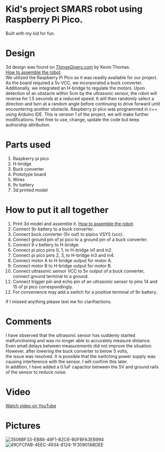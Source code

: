 # Kid's project SMARS robot using Raspberry Pi Pico.
Built with my kid for fun.

# Design
3d design was found on [ThingsGivers.com](https://www.thingiverse.com/thing:2662828) by Kevin Thomas. <br>
[How to assemble the robot](https://www.instructables.com/SMARS-Robot-Arduino-Smart-Robot-Tank-Bluetooth/). <br>
We utilized the Raspberry Pi Pico as it was readily available for our project. As the board required a 5v VCC, we incorporated a buck converter. Additionally, we integrated an H-bridge to regulate the motors. Upon detection of an obstacle within 5cm by the ultrasonic sensor, the robot will reverse for 1.5 seconds at a reduced speed. It will then randomly select a direction and turn at a random angle before continuing to drive forward until encountering another obstacle. Raspberry pi pico was programmed in c++ using Arduino IDE. This is version 1 of the project, we will make further modifications. Feel free to use, change, update the code but keep authorship attribution. 

# Parts used
1) Raspberry pi pico
2) H-bridge
3) Buck converter
4) Prototype board
5) Wires
6) 9v battery
7) 3d printed model

# How to put it all together
1) Print 3d model and assemble it. [How to assemble the robot](https://www.instructables.com/SMARS-Robot-Arduino-Smart-Robot-Tank-Bluetooth/).
2) Connect 9v battery to a buck converter.
3) Connect buck converter (5v out) to pipico VSYS (vcc).
4) Connect ground pin of pi pico to a ground pin of a buck converter. 
5) Connect 9 v bettery to H-bridge.
6) Connect pi pico pins 0, 1, to H-bridge in1 and in2.
7) Connect pi pico pins 2, 3, to H-bridge in3 and in4.
8) Connect motor A to H-bridge output for motor A.
9) Connect motor B to H-bridge output for motor B.
10) Connect ultrasonic sensor VCC to 5v output of a buck converter, connect ground terminal to a ground.
11) Connect trigger pin and echo pin of an ultrasonic sensor to pins 14 and 15 of pi pico correspondingly.
12) For convenience may add a switch for a positive terminal of 9v battery.

If I missed anything please text me for clarifiactions. 

# Comments
I have observed that the ultrasonic sensor has suddenly started malfunctioning and was no longer able to accurately measure distance. <br>
Even small delays between measurements did not improve the situation. However, after lowering the buck converter to below 5 volts, <br> 
the issue was resolved. It is possible that the switching power supply was causing interference with the sensor. I will confirm this later.<br>
In addition, I have added a 0.1uF capacitor between the 5V and ground rails of the sensor to reduce noise.

# Video
[Watch video on YouTube](https://youtube.com/shorts/sbUY9tzoYJg?feature=share)

# Pictures
![3506BF33-EB88-46F1-B2C6-B0FBFA3EB994](https://github.com/LearnFL/pros-embedded-smars_v1/assets/86169204/f64f58b1-c251-4814-a226-46f2b1964827)
![49CFCFAB-4EEC-4934-8124-1F30901ABDEE](https://github.com/LearnFL/pros-embedded-smars_v1/assets/86169204/6a1e0852-6586-4ccc-94c1-298182692e75)
